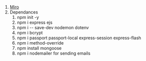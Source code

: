 1. [Miro](https://miro.com/app/board/uXjVMaqjBmw=/)
2. Dependances
    1. npm init -y
    2. npm i express ejs
    3. npm i -- save-dev nodemon dotenv
    4. npm i bcrypt
    5. npm i passport passport-local express-session express-flash
    6. npm i method-override
    7. npm install mongoose
    8. npm i nodemailer for sending emails 

